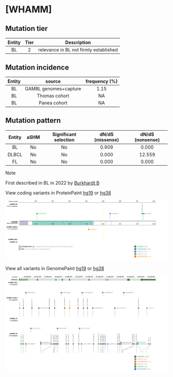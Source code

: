 # [WHAMM]

## Mutation tier

|Entity|Tier|Description                           |
|:------:|:----:|--------------------------------------|
|BL    |2   |relevance in BL not firmly established|
## Mutation incidence

|Entity|source               |frequency (%)|
|:------:|:---------------------:|:-------------:|
|BL    |GAMBL genomes+capture|1.15         |
|BL    |Thomas cohort        |  NA         |
|BL    |Panea cohort         |  NA         |

## Mutation pattern

|Entity|aSHM|Significant selection|dN/dS (missense)|dN/dS (nonsense)|
|:------:|:----:|:---------------------:|:----------------:|:----------------:|
|BL    |No  |No                   |0.909           | 0.000          |
|DLBCL |No  |No                   |0.000           |12.559          |
|FL    |No  |No                   |0.000           | 0.000          |


> [!NOTE]
> First described in BL in 2022 by [Burkhardt B](https://pubmed.ncbi.nlm.nih.gov/35794096)


View coding variants in ProteinPaint [hg19](https://www.bcgsc.ca/downloads/morinlab/GAMBL/test/genes/WHAMM_protein.html)  or [hg38](https://www.bcgsc.ca/downloads/morinlab/GAMBL/test/genes/WHAMM_protein_hg38.html)

![image](images/proteinpaint/WHAMM_NM_001080435.svg)

View all variants in GenomePaint [hg19](https://www.bcgsc.ca/downloads/morinlab/GAMBL/test/genes/WHAMM.html)  or [hg38](https://www.bcgsc.ca/downloads/morinlab/GAMBL/test/genes/WHAMM_hg38.html)

![image](images/proteinpaint/WHAMM.svg)
